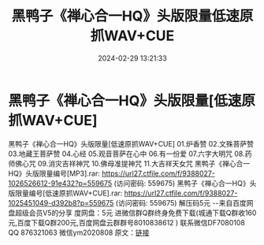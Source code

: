 ﻿---
title: 黑鸭子《禅心合一HQ》头版限量低速原抓WAV+CUE
date: 2024-02-29 13:21:33
categories: 新碟专辑、稀有等精品
tags: 华语中文
---
# 黑鸭子《禅心合一HQ》头版限量[低速原抓WAV+CUE]

黑鸭子《禅心合一HQ》头版限量[低速原抓WAV+CUE]
01.炉香赞
02.文殊菩萨赞
03.地藏王菩萨赞
04.心经
05.观音菩萨在心中
06.有一份爱
07.六字大明咒
08.药师佛心咒
09.消灾吉祥神咒
10.佛母准提神咒
11.大吉祥天女咒
黑鸭子《禅心合一HQ》头版限量编号[MP3].rar: https://url27.ctfile.com/f/9388027-1026526612-91e432?p=559675
(访问密码: 559675)
黑鸭子《禅心合一HQ》头版限量编号[低速原抓WAV+CUE].rar: https://url27.ctfile.com/f/9388027-1025451049-d392b8?p=559675
(访问密码: 559675)
解压码5元
--来自百度网盘超级会员V5的分享
度网盘：5元
进微信群Q群终身免费下载(城通下载Q群收160元,百度下载Q群200元,百度网盘云群群号8010838612 )
联系微信DF7080108 QQ 876321063
微信ym2020808
原文：[链接](https://blog.sina.com.cn/s/blog_1647c7e76010314j9.html)